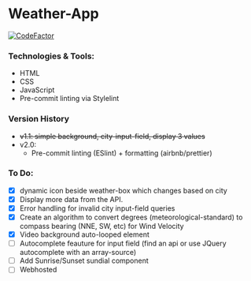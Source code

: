 # Weather-App

[![CodeFactor](https://www.codefactor.io/repository/github/devarshi-ap/weather-webapp/badge)](https://www.codefactor.io/repository/github/devarshi-ap/weather-webapp)

### Technologies & Tools:
- HTML
- CSS
- JavaScript
- Pre-commit linting via Stylelint

### Version History
- <strike>v1.1: simple background, city-input-field, display 3 values</strike>
- v2.0:
    * Pre-commit linting (ESlint) + formatting (airbnb/prettier)

### To Do:
- [x] dynamic icon beside weather-box which changes based on city
- [x] Display more data from the API.
- [x] Error handling for invalid city input-field queries
- [x] Create an algorithm to convert degrees (meteorological-standard) to compass bearing (NNE, SW, etc) for Wind Velocity
- [x] Video background auto-looped element
- [ ] Autocomplete feauture for input field (find an api or use JQuery autocomplete with an array-source)
- [ ] Add Sunrise/Sunset sundial component
- [ ] Webhosted
